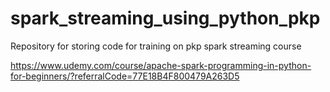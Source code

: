 # spark_streaming_using_python_pkp
Repository for storing code for training on pkp spark streaming course

https://www.udemy.com/course/apache-spark-programming-in-python-for-beginners/?referralCode=77E18B4F800479A263D5
